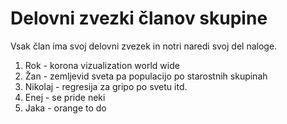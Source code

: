 # Delovni zvezki članov skupine
Vsak član ima svoj delovni zvezek in notri naredi svoj del naloge.

1. Rok - korona vizualization world wide
2. Žan - zemljevid sveta pa populacijo po starostnih skupinah
3. Nikolaj - regresija za gripo po svetu itd.
4. Enej - se pride neki
5. Jaka - orange to do 
